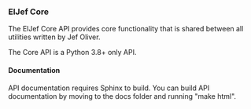 ### ElJef Core

The ElJef Core API provides core functionality that is shared between all
utilities written by Jef Oliver.

The Core API is a Python 3.8+ only API.

#### Documentation

API documentation requires Sphinx to build.
You can build API documentation by moving to the docs folder and running
"make html".